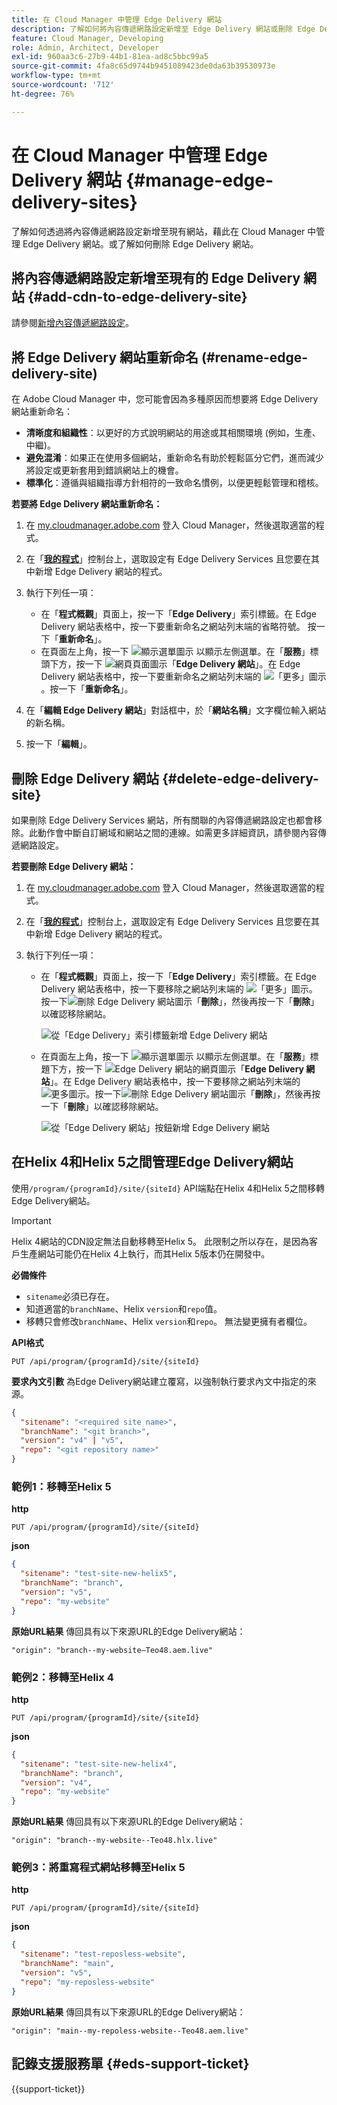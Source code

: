 ```yaml
---
title: 在 Cloud Manager 中管理 Edge Delivery 網站
description: 了解如何將內容傳遞網路設定新增至 Edge Delivery 網站或刪除 Edge Delivery 網站。
feature: Cloud Manager, Developing
role: Admin, Architect, Developer
exl-id: 960aa3c6-27b9-44b1-81ea-ad8c5bbc99a5
source-git-commit: 4fa8c65d9744b9451089423de0da63b39530973e
workflow-type: tm+mt
source-wordcount: '712'
ht-degree: 76%

---
```


# 在 Cloud Manager 中管理 Edge Delivery 網站 {#manage-edge-delivery-sites}

了解如何透過將內容傳遞網路設定新增至現有網站，藉此在 Cloud Manager 中管理 Edge Delivery 網站。或了解如何刪除 Edge Delivery 網站。

## 將內容傳遞網路設定新增至現有的 Edge Delivery 網站 {#add-cdn-to-edge-delivery-site}

請參閱[新增內容傳遞網路設定](/help/implementing/cloud-manager/cdn-configurations/add-cdn-config.md)。

## 將 Edge Delivery 網站重新命名 (#rename-edge-delivery-site)

在 Adobe Cloud Manager 中，您可能會因為多種原因而想要將 Edge Delivery 網站重新命名：

* **清晰度和組織性**：以更好的方式說明網站的用途或其相關環境 (例如，生產、中繼)。
* **避免混淆**：如果正在使用多個網站，重新命名有助於輕鬆區分它們，進而減少將設定或更新套用到錯誤網站上的機會。
* **標準化**：遵循與組織指導方針相符的一致命名慣例，以便更輕鬆管理和稽核。

**若要將 Edge Delivery 網站重新命名：**

1. 在 [my.cloudmanager.adobe.com](https://my.cloudmanager.adobe.com/) 登入 Cloud Manager，然後選取適當的程式。
1. 在「**[我的程式](/help/implementing/cloud-manager/navigation.md#my-programs)**」控制台上，選取設定有 Edge Delivery Services 且您要在其中新增 Edge Delivery 網站的程式。
1. 執行下列任一項：

   * 在「**程式概觀**」頁面上，按一下「**Edge Delivery**」索引標籤。在 Edge Delivery 網站表格中，按一下要重新命名之網站列末端的省略符號。
按一下「**重新命名**」。
   * 在頁面左上角，按一下 ![顯示選單圖示](https://spectrum.adobe.com/static/icons/workflow_18/Smock_ShowMenu_18_N.svg) 以顯示左側選單。在「**服務**」標頭下方，按一下 ![網頁頁面圖示](https://spectrum.adobe.com/static/icons/workflow_18/Smock_WebPages_18_N.svg)「**Edge Delivery 網站**」。在 Edge Delivery 網站表格中，按一下要重新命名之網站列末端的 ![「更多」圖示](https://spectrum.adobe.com/static/icons/workflow_18/Smock_More_18_N.svg)。按一下「**重新命名**」。

1. 在「**編輯 Edge Delivery 網站**」對話框中，於「**網站名稱**」文字欄位輸入網站的新名稱。

1. 按一下「**編輯**」。

## 刪除 Edge Delivery 網站 {#delete-edge-delivery-site}

如果刪除 Edge Delivery Services 網站，所有關聯的內容傳遞網路設定也都會移除。此動作會中斷自訂網域和網站之間的連線。如需更多詳細資訊，請參閱內容傳遞網路設定。<!-- https://wiki.corp.adobe.com/display/DMSArchitecture/%5BKT%5D+Cloud+Manager+2024.9.0+Release -->

**若要刪除 Edge Delivery 網站：**

1. 在 [my.cloudmanager.adobe.com](https://my.cloudmanager.adobe.com/) 登入 Cloud Manager，然後選取適當的程式。
1. 在「**[我的程式](/help/implementing/cloud-manager/navigation.md#my-programs)**」控制台上，選取設定有 Edge Delivery Services 且您要在其中新增 Edge Delivery 網站的程式。
1. 執行下列任一項：

   * 在「**程式概觀**」頁面上，按一下「**Edge Delivery**」索引標籤。在 Edge Delivery 網站表格中，按一下要移除之網站列末端的 ![「更多」圖示](https://spectrum.adobe.com/static/icons/workflow_18/Smock_More_18_N.svg)。
按一下![刪除 Edge Delivery 網站圖示](https://spectrum.adobe.com/static/icons/workflow_18/Smock_Delete_18_N.svg)「**刪除**」，然後再按一下「**刪除**」以確認移除網站。

     ![從「Edge Delivery」索引標籤新增 Edge Delivery 網站](/help/implementing/cloud-manager/assets/cm-eds-delete1.png)

   * 在頁面左上角，按一下 ![顯示選單圖示](https://spectrum.adobe.com/static/icons/workflow_18/Smock_ShowMenu_18_N.svg) 以顯示左側選單。在「**服務**」標題下方，按一下 ![Edge Delivery 網站的網頁圖示](https://spectrum.adobe.com/static/icons/workflow_18/Smock_WebPages_18_N.svg)「**Edge Delivery 網站**」。在 Edge Delivery 網站表格中，按一下要移除之網站列末端的![更多圖示](https://spectrum.adobe.com/static/icons/workflow_18/Smock_More_18_N.svg)。按一下![刪除 Edge Delivery 網站圖示](https://spectrum.adobe.com/static/icons/workflow_18/Smock_Delete_18_N.svg)「**刪除**」，然後再按一下「**刪除**」以確認移除網站。

     ![從「Edge Delivery 網站」按鈕新增 Edge Delivery 網站](/help/implementing/cloud-manager/assets/cm-eds-delete2.png)

## 在Helix 4和Helix 5之間管理Edge Delivery網站

使用`/program/{programId}/site/{siteId}` API端點在Helix 4和Helix 5之間移轉Edge Delivery網站。

>[!IMPORTANT]
>
>Helix 4網站的CDN設定無法自動移轉至Helix 5。 此限制之所以存在，是因為客戶生產網站可能仍在Helix 4上執行，而其Helix 5版本仍在開發中。

**必備條件**

* `sitename`必須已存在。
* 知道適當的`branchName`、Helix `version`和`repo`值。
* 移轉只會修改`branchName`、Helix `version`和`repo`。 無法變更擁有者欄位。

**API格式**

```http
PUT /api/program/{programId}/site/{siteId}
```

**要求內文引數**
為Edge Delivery網站建立覆寫，以強制執行要求內文中指定的來源。

```json
{
  "sitename": "<required site name>",
  "branchName": "<git branch>",
  "version": "v4" | "v5",
  "repo": "<git repository name>"
}
```

### 範例1：移轉至Helix 5

**http**

```http
PUT /api/program/{programId}/site/{siteId}
```

**json**

```json
{
  "sitename": "test-site-new-helix5",
  "branchName": "branch",
  "version": "v5",
  "repo": "my-website"
}
```

**原始URL結果**
傳回具有以下來源URL的Edge Delivery網站：

`"origin": "branch--my-website–Teo48.aem.live"`


### 範例2：移轉至Helix 4

**http**

```http
PUT /api/program/{programId}/site/{siteId}
```

**json**

```json
{
  "sitename": "test-site-new-helix4",
  "branchName": "branch",
  "version": "v4",
  "repo": "my-website"
}
```

**原始URL結果**
傳回具有以下來源URL的Edge Delivery網站：

`"origin": "branch--my-website--Teo48.hlx.live"`

### 範例3：將重寫程式網站移轉至Helix 5

**http**

```http
PUT /api/program/{programId}/site/{siteId}
```

**json**

```json
{
  "sitename": "test-reposless-website",
  "branchName": "main",
  "version": "v5",
  "repo": "my-reposless-website"
}
```

**原始URL結果**
傳回具有以下來源URL的Edge Delivery網站：

`"origin": "main--my-repoless-website--Teo48.aem.live"`

## 記錄支援服務單 {#eds-support-ticket}

{{support-ticket}}

